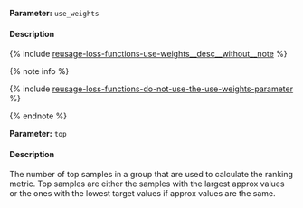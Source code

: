 **Parameter:** `use_weights`

#### Description



{% include [reusage-loss-functions-use-weights__desc__without__note](use-weights__desc__without__note.md) %}


{% note info %}

{% include [reusage-loss-functions-do-not-use-the-use-weights-parameter](do-not-use-the-use-weights-parameter.md) %}

{% endnote %}



**Parameter:** `top`

#### Description



The number of top samples in a group that are used to calculate the ranking metric. Top samples are either the samples with the largest approx values or the ones with the lowest target values if approx values are the same.

